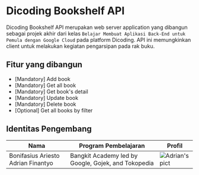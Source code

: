 # Dicoding Bookshelf API

Dicoding Bookshelf API merupakan web server application yang dibangun sebagai projek akhir dari kelas `Belajar Membuat Aplikasi Back-End untuk Pemula dengan Google Cloud` pada platform Dicoding. API ini memungkinkan client untuk melakukan kegiatan pengarsipan pada rak buku.

## Fitur yang dibangun

- [Mandatory] Add book
- [Mandatory] Get all book
- [Mandatory] Get book's detail
- [Mandatory] Update book
- [Mandatory] Delete book
- [Optional] Get all books by filter

## Identitas Pengembang

| Nama                               | Program Pembelajaran                                | Profil                                                                             |
| ---------------------------------- | --------------------------------------------------- | ---------------------------------------------------------------------------------- |
| Bonifasius Ariesto Adrian Finantyo | Bangkit Academy led by Google, Gojek, and Tokopedia | ![Adrian's pict](https://adrianfinantyo.com/images/adrianfinantyo-profilepict.png) |
